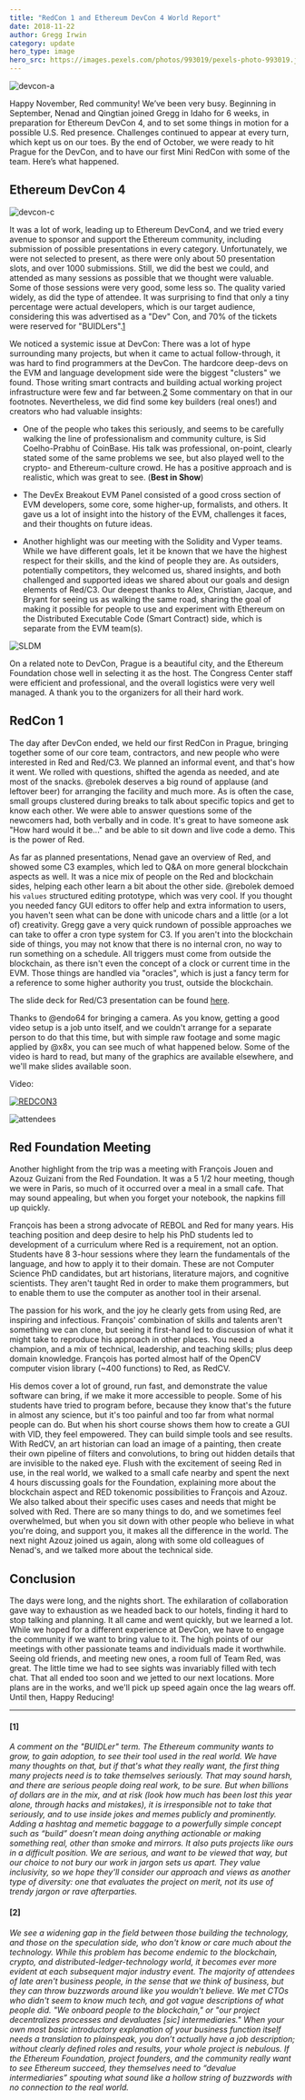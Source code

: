 ```yaml
---
title: "RedCon 1 and Ethereum DevCon 4 World Report"
date: 2018-11-22 
author: Gregg Irwin
category: update
hero_type: image
hero_src: https://images.pexels.com/photos/993019/pexels-photo-993019.jpeg?auto=compress&cs=tinysrgb&h=650&w=940
---
```


![devcon-a](https://4.bp.blogspot.com/-OAz_cJ0V2qQ/W_b-q6l6mII/AAAAAAAAAQE/1fAG0rSW_PUr-dx9xZAik6811D46PVLeQCLcBGAs/s640/devcon-entrance.jpg)

Happy November, Red community! We’ve been very busy. Beginning in September, Nenad and Qingtian joined Gregg in Idaho for 6 weeks, in preparation for Ethereum DevCon 4, and to set some things in motion for a  possible U.S. Red presence. Challenges continued to appear at every turn, which kept us on our toes. By the end of October, we were ready to hit Prague for the DevCon, and to have our first Mini RedCon with some of the team. Here’s what happened.

## Ethereum DevCon 4

![devcon-c](https://2.bp.blogspot.com/-itAymvU8kcc/W_b-rA8NOGI/AAAAAAAAAQM/71Yj3YhAVMcx0tEJMzbIyEM3fJLH_b7BgCEwYBhgL/s640/NRGI-devcon.jpg)

It was a lot of work, leading up to Ethereum DevCon4, and we tried every avenue to sponsor and support the Ethereum community, including submission of possible presentations in every category. Unfortunately, we were not selected to present, as there were only about 50 presentation slots, and over 1000 submissions. Still, we did the best we could, and attended as many sessions as possible that we thought were valuable.
Some of those sessions were very good, some less so. The quality varied widely, as did the type of attendee. It was surprising to find that only a tiny percentage were actual developers, which is our target audience, considering this was advertised as a "Dev" Con, and 70% of the tickets were reserved for "BUIDLers".[1](#1)

We noticed a systemic issue at DevCon: There was a lot of hype surrounding many projects, but when it came to actual follow-through, it was hard to find programmers at the DevCon. The hardcore deep-devs on the EVM and language development side were the biggest "clusters" we found. Those writing smart contracts and building actual working project infrastructure were few and far between.[2](#2) Some commentary on that in our footnotes.
Nevertheless, we did find some key builders (real ones!) and creators who had valuable insights:

* One of the people who takes this seriously, and seems to be carefully walking the line of professionalism and community culture, is Sid Coelho-Prabhu of CoinBase. His talk was professional, on-point, clearly stated some of the same problems we see, but also played well to the crypto- and Ethereum-culture crowd. He has a positive approach and is realistic, which was great to see. (__Best in Show__)

* The DevEx Breakout EVM Panel consisted of a good cross section of EVM developers, some core, some higher-up, formalists, and others. It gave us a lot of insight into the history of the EVM, challenges it faces, and their thoughts on future ideas. 

* Another highlight was our meeting with the Solidity and Vyper teams. While we have different goals, let it be known that we have the highest respect for their skills, and the kind of people they are. As outsiders, potentially competitors, they welcomed us, shared insights, and both challenged and supported ideas we shared about our goals and design elements of Red/C3. Our deepest thanks to Alex, Christian, Jacque, and Bryant for seeing us as walking the same road, sharing the goal of making it possible for people to use and experiment with Ethereum on the Distributed Executable Code (Smart Contract) side, which is separate from the EVM team(s). 

![SLDM](https://1.bp.blogspot.com/-kWG76fHJbxk/W_b-rFtmjzI/AAAAAAAAAQU/Dpnw1Z3aX7YPWV3HqrDQSoK1plLgexeUQCEwYBhgL/s640/lang%2Bteam%2Bmeetup.jpg "Secret Language Design Meeting")

On a related note to DevCon, Prague is a beautiful city, and the Ethereum Foundation chose well in selecting it as the host. The Congress Center staff were efficient and professional, and the overall logistics were very well managed. A thank you to the organizers for all their hard work.

## RedCon 1

The day after DevCon ended, we held our first RedCon in Prague, bringing together some of our core team, contractors, and new people who were interested in Red and Red/C3. 
We planned an informal event, and that's how it went. We rolled with questions, shifted the agenda as needed, and ate most of the snacks. @rebolek deserves a big round of applause (and leftover beer) for arranging the facility and much more. As is often the case, small groups clustered during breaks to talk about specific topics and get to know each other. 
We were able to answer questions some of the newcomers had, both verbally and in code. It's great to have someone ask "How hard would it be..." and be able to sit down and live code a demo. This is the power of Red.

As far as planned presentations, Nenad gave an overview of Red, and showed some C3 examples, which led to Q&A on more general blockchain aspects as well. It was a nice mix of people on the Red and blockchain sides, helping each other learn a bit about the other side. @rebolek demoed his `values` structured editing prototype, which was very cool. If you thought you needed fancy GUI editors to offer help and extra information to users, you haven't seen what can be done with unicode chars and a little (or a lot of) creativity. Gregg gave a very quick rundown of possible approaches we can take to offer a cron type system for C3. If you aren't into the blockchain side of things, you may not know that there is no internal cron, no way to run something on a schedule. All triggers must come from outside the blockchain, as there isn't even the concept of a clock or current time in the EVM. Those things are handled via "oracles", which is just a fancy term for a reference to some higher authority you trust, outside the blockchain.

The slide deck for Red/C3 presentation can be found [here](https://static.red-lang.org/C3/Red-C3.pdf).

Thanks to @endo64 for bringing a camera. As you know, getting a good video setup is a job unto itself, and we couldn't arrange for a separate person to do that this time, but with simple raw footage and some magic applied by @x8x, you can see much of what happened below. Some of the video is hard to read, but many of the graphics are available elsewhere, and we'll make slides available soon.

Video:

[![REDCON3](https://img.youtube.com/vi/qRFX9pQd22w/0.jpg)](https://youtu.be/qRFX9pQd22w "REDCON 3 Video")

![attendees](https://3.bp.blogspot.com/-Zilg2R5FtKI/W_b-rtymEBI/AAAAAAAAAQc/xmgz-FNegR0vEdsa60ppxAkO5C24vJAwACEwYBhgL/s640/red-con-people.jpg "A few RedCon attendees")

## Red Foundation Meeting

Another highlight from the trip was a meeting with François Jouen and Azouz Guizani from the Red Foundation. It was a 5 1/2 hour meeting, though we were in Paris, so much of it occurred over a meal in a small cafe. That may sound appealing, but when you forget your notebook, the napkins fill up quickly.

François has been a strong advocate of REBOL and Red for many years. His teaching position and deep desire to help his PhD students led to development of a curriculum where Red is a requirement, not an option. Students have 8 3-hour sessions where they learn the fundamentals of the language, and how to apply it to their domain. These are not Computer Science PhD candidates, but art historians, literature majors, and cognitive scientists. They aren't taught Red in order to make them programmers, but to enable them to use the computer as another tool in their arsenal. 

The passion for his work, and the joy he clearly gets from using Red, are inspiring and infectious. François' combination of skills and talents aren't something we can clone, but seeing it first-hand led to discussion of what it might take to reproduce his approach in other places. You need a champion, and a mix of technical, leadership, and teaching skills; plus deep domain knowledge. François has ported almost half of the OpenCV computer vision library (~400 functions) to Red, as RedCV.

His demos cover a lot of ground, run fast, and demonstrate the value software can bring, if we make it more accessible to people. Some of his students have tried to program before, because they know that's the future in almost any science, but it's too painful and too far from what normal people can do. But when his short course shows them how to create a GUI with VID, they feel empowered. They can build simple tools and see results. With RedCV, an art historian can load an image of a painting, then create their own pipeline of filters and convolutions, to bring out hidden details that are invisible to the naked eye.
Flush with the excitement of seeing Red in use, in the real world, we walked to a small cafe nearby and spent the next 4 hours discussing goals for the Foundation, explaining more about the blockchain aspect and RED tokenomic possibilities to François and Azouz. We also talked about their specific uses cases and needs that might be solved with Red. There are so many things to do, and we sometimes feel overwhelmed, but when you sit down with other people who believe in what you're doing, and support you, it makes all the difference in the world. The next night Azouz joined us again, along with some old colleagues of Nenad's, and we talked more about the technical side.

## Conclusion

The days were long, and the nights short. The exhilaration of collaboration gave way to exhaustion as we headed back to our hotels, finding it hard to stop talking and planning. It all came and went quickly, but we learned a lot.
While we hoped for a different experience at DevCon, we have to engage the community if we want to bring value to it. The high points of our meetings with other passionate teams and individuals made it worthwhile. Seeing old friends, and meeting new ones, a room full of Team Red, was great. The little time we had to see sights was invariably filled with tech chat. That all ended too soon and we jetted to our next locations. More plans are in the works, and we'll pick up speed again once the lag wears off.
Until then, Happy Reducing!

----

#### [1]
_A comment on the "BUIDLer" term. The Ethereum community wants to grow, to gain adoption, to see their tool used in the real world. We have many thoughts on that, but if that's what they really want, the first thing many projects need is to take themselves seriously. That may sound harsh, and there are serious people doing real work, to be sure. But when billions of dollars are in the mix, and at risk (look how much has been lost this year alone, through hacks and mistakes), it is irresponsible not to take that seriously, and to use inside jokes and memes publicly and prominently. Adding a hashtag and memetic baggage to a powerfully simple concept such as “build” doesn’t mean doing anything actionable or making something real, other than smoke and mirrors. It also puts projects like ours in a difficult position. We are serious, and want to be viewed that way, but our choice to not bury our work in jargon sets us apart. They value inclusivity, so we hope they'll consider our approach and views as another type of diversity: one that evaluates the project on merit, not its use of trendy jargon or rave afterparties._

#### [2] 
_We see a widening gap in the field between those building the technology, and those on the speculation side, who don't know or care much about the technology. While this problem has become endemic to the blockchain, crypto, and distributed-ledger-technology world, it becomes ever more evident at each subsequent major industry event. The majority of attendees of late aren't business people, in the sense that we think of business, but they can throw buzzwords around like you wouldn't believe. We met CTOs who didn't seem to know much tech, and got vague descriptions of what people did. "We onboard people to the blockchain," or "our project decentralizes processes and devaluates [sic] intermediaries." When your own most basic introductory explanation of your business function itself needs a translation to plainspeak, you don’t actually have a job description; without clearly defined roles and results, your whole project is nebulous. If the Ethereum Foundation, project founders, and the community really want to see Ethereum succeed, they themselves need to “devalue intermediaries” spouting what sound like a hollow string of buzzwords with no connection to the real world._

